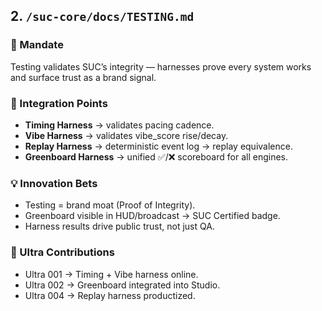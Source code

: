 ## 2. `/suc-core/docs/TESTING.md`

### 🎯 Mandate

Testing validates SUC’s integrity — harnesses prove every system works and surface trust as a brand signal.

### 🔑 Integration Points

* **Timing Harness** → validates pacing cadence.
* **Vibe Harness** → validates vibe\_score rise/decay.
* **Replay Harness** → deterministic event log → replay equivalence.
* **Greenboard Harness** → unified ✅/❌ scoreboard for all engines.

### 💡 Innovation Bets

* Testing = brand moat (Proof of Integrity).
* Greenboard visible in HUD/broadcast → SUC Certified badge.
* Harness results drive public trust, not just QA.

### 🚀 Ultra Contributions

* Ultra 001 → Timing + Vibe harness online.
* Ultra 002 → Greenboard integrated into Studio.
* Ultra 004 → Replay harness productized.